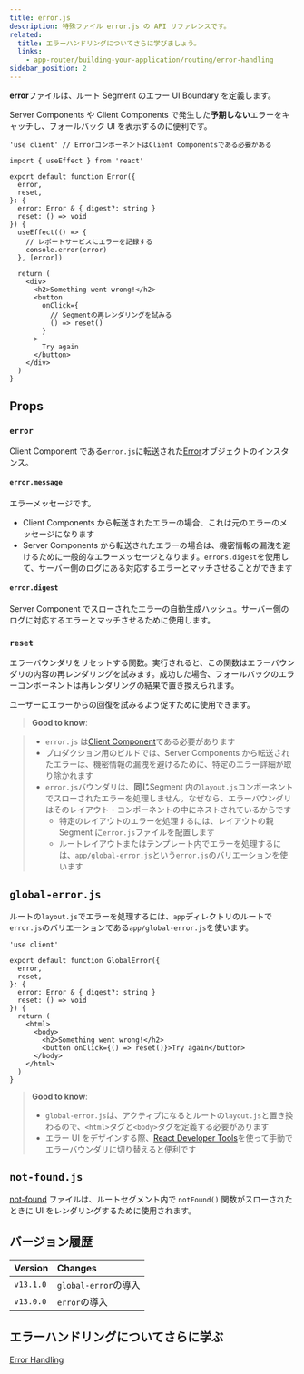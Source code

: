 ```yaml
---
title: error.js
description: 特殊ファイル error.js の API リファレンスです。
related:
  title: エラーハンドリングについてさらに学びましょう。
  links:
    - app-router/building-your-application/routing/error-handling
sidebar_position: 2
---
```


**error**ファイルは、ルート Segment のエラー UI Boundary を定義します。

Server Components や Client Components で発生した**予期しない**エラーをキャッチし、フォールバック UI を表示するのに便利です。

```tsx title="app/dashboard/error.tsx"
'use client' // ErrorコンポーネントはClient Componentsである必要がある

import { useEffect } from 'react'

export default function Error({
  error,
  reset,
}: {
  error: Error & { digest?: string }
  reset: () => void
}) {
  useEffect(() => {
    // レポートサービスにエラーを記録する
    console.error(error)
  }, [error])

  return (
    <div>
      <h2>Something went wrong!</h2>
      <button
        onClick={
          // Segmentの再レンダリングを試みる
          () => reset()
        }
      >
        Try again
      </button>
    </div>
  )
}
```

## Props

### `error`

Client Component である`error.js`に転送された[Error](https://developer.mozilla.org/en-US/docs/Web/JavaScript/Reference/Global_Objects/Error)オブジェクトのインスタンス。

#### `error.message`

エラーメッセージです。

- Client Components から転送されたエラーの場合、これは元のエラーのメッセージになります
- Server Components から転送されたエラーの場合は、機密情報の漏洩を避けるために一般的なエラーメッセージとなります。`errors.digest`を使用して、サーバー側のログにある対応するエラーとマッチさせることができます

#### `error.digest`

Server Component でスローされたエラーの自動生成ハッシュ。サーバー側のログに対応するエラーとマッチさせるために使用します。

### `reset`

エラーバウンダリをリセットする関数。実行されると、この関数はエラーバウンダリの内容の再レンダリングを試みます。成功した場合、フォールバックのエラーコンポーネントは再レンダリングの結果で置き換えられます。

ユーザーにエラーからの回復を試みるよう促すために使用できます。

> **Good to know**:

> - `error.js` は[Client Component](/docs/app-router/building-your-application/rendering/client-components)である必要があります
> - プロダクション用のビルドでは、Server Components から転送されたエラーは、機密情報の漏洩を避けるために、特定のエラー詳細が取り除かれます
> - `error.js`バウンダリは、**同じ**Segment 内の`layout.js`コンポーネントでスローされたエラーを処理しません。なぜなら、エラーバウンダリはそのレイアウト・コンポーネントの中にネストされているからです
>   - 特定のレイアウトのエラーを処理するには、レイアウトの親 Segment に`error.js`ファイルを配置します
>   - ルートレイアウトまたはテンプレート内でエラーを処理するには、`app/global-error.js`という`error.js`のバリエーションを使います

## `global-error.js`

ルートの`layout.js`でエラーを処理するには、`app`ディレクトリのルートで`error.js`のバリエーションである`app/global-error.js`を使います。

```tsx title="app/global-error.tsx"
'use client'

export default function GlobalError({
  error,
  reset,
}: {
  error: Error & { digest?: string }
  reset: () => void
}) {
  return (
    <html>
      <body>
        <h2>Something went wrong!</h2>
        <button onClick={() => reset()}>Try again</button>
      </body>
    </html>
  )
}
```

> **Good to know**:
>
> - `global-error.js`は、アクティブになるとルートの`layout.js`と置き換わるので、`<html>`タグと`<body>`タグを定義する必要があります
> - エラー UI をデザインする際、[React Developer Tools](https://ja.react.dev/learn/react-developer-tools)を使って手動でエラーバウンダリに切り替えると便利です

## `not-found.js`

[not-found](/docs/app-router/api-reference/file-conventions/not-found) ファイルは、ルートセグメント内で `notFound()` 関数がスローされたときに UI をレンダリングするために使用されます。

## バージョン履歴

| Version   | Changes              |
| :-------- | :------------------- |
| `v13.1.0` | `global-error`の導入 |
| `v13.0.0` | `error`の導入        |

## エラーハンドリングについてさらに学ぶ

[Error Handling](/docs/app-router/building-your-application/routing/error-handling)
